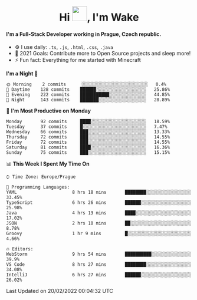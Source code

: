 <h1 align="center">Hi <img src="https://raw.githubusercontent.com/MrWakeCZ/MrWakeCZ/master/Hi.gif" width="40px" />, I'm Wake</h1>

#### I'm a Full-Stack Developer working in Prague, Czech republic.
- ⚙️ I use daily: `.ts`, `.js`, `.html`, `.css`, `.java`
- 🥅 2021 Goals: Contribute more to Open Source projects and sleep more!
- ⚡ Fun fact: Everything for me started with Minecraft

<!--START_SECTION:waka-->
**I'm a Night 🦉** 

```text
🌞 Morning    2 commits      ░░░░░░░░░░░░░░░░░░░░░░░░░   0.4% 
🌆 Daytime    128 commits    ██████░░░░░░░░░░░░░░░░░░░   25.86% 
🌃 Evening    222 commits    ███████████░░░░░░░░░░░░░░   44.85% 
🌙 Night      143 commits    ███████░░░░░░░░░░░░░░░░░░   28.89%

```
📅 **I'm Most Productive on Monday** 

```text
Monday       92 commits     ████░░░░░░░░░░░░░░░░░░░░░   18.59% 
Tuesday      37 commits     █░░░░░░░░░░░░░░░░░░░░░░░░   7.47% 
Wednesday    66 commits     ███░░░░░░░░░░░░░░░░░░░░░░   13.33% 
Thursday     72 commits     ███░░░░░░░░░░░░░░░░░░░░░░   14.55% 
Friday       72 commits     ███░░░░░░░░░░░░░░░░░░░░░░   14.55% 
Saturday     81 commits     ████░░░░░░░░░░░░░░░░░░░░░   16.36% 
Sunday       75 commits     ███░░░░░░░░░░░░░░░░░░░░░░   15.15%

```


📊 **This Week I Spent My Time On** 

```text
⌚︎ Time Zone: Europe/Prague

💬 Programming Languages: 
YAML                     8 hrs 18 mins       ████████░░░░░░░░░░░░░░░░░   33.45% 
TypeScript               6 hrs 26 mins       ██████░░░░░░░░░░░░░░░░░░░   25.98% 
Java                     4 hrs 13 mins       ████░░░░░░░░░░░░░░░░░░░░░   17.02% 
JSON                     2 hrs 10 mins       ██░░░░░░░░░░░░░░░░░░░░░░░   8.78% 
Groovy                   1 hr 9 mins         █░░░░░░░░░░░░░░░░░░░░░░░░   4.66%

🔥 Editors: 
WebStorm                 9 hrs 54 mins       ██████████░░░░░░░░░░░░░░░   39.9% 
VS Code                  8 hrs 27 mins       ████████░░░░░░░░░░░░░░░░░   34.08% 
IntelliJ                 6 hrs 27 mins       ██████░░░░░░░░░░░░░░░░░░░   26.02%

```


 Last Updated on 20/02/2022 00:04:32 UTC
<!--END_SECTION:waka-->
